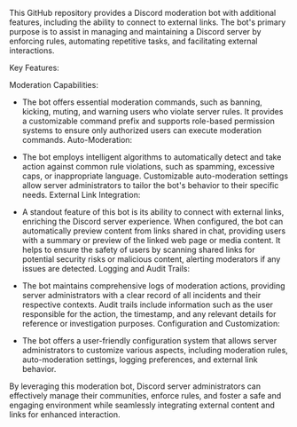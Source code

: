 This GitHub repository provides a Discord moderation bot with additional features, including the ability to connect to external links. The bot's primary purpose is to assist in managing and maintaining a Discord server by enforcing rules, automating repetitive tasks, and facilitating external interactions.

Key Features:

Moderation Capabilities:

- The bot offers essential moderation commands, such as banning, kicking, muting, and warning users who violate server rules.
It provides a customizable command prefix and supports role-based permission systems to ensure only authorized users can execute moderation commands.
Auto-Moderation:

- The bot employs intelligent algorithms to automatically detect and take action against common rule violations, such as spamming, excessive caps, or inappropriate language.
Customizable auto-moderation settings allow server administrators to tailor the bot's behavior to their specific needs.
External Link Integration:

- A standout feature of this bot is its ability to connect with external links, enriching the Discord server experience.
When configured, the bot can automatically preview content from links shared in chat, providing users with a summary or preview of the linked web page or media content.
It helps to ensure the safety of users by scanning shared links for potential security risks or malicious content, alerting moderators if any issues are detected.
Logging and Audit Trails:

- The bot maintains comprehensive logs of moderation actions, providing server administrators with a clear record of all incidents and their respective contexts.
Audit trails include information such as the user responsible for the action, the timestamp, and any relevant details for reference or investigation purposes.
Configuration and Customization:

- The bot offers a user-friendly configuration system that allows server administrators to customize various aspects, including moderation rules, auto-moderation settings, logging preferences, and external link behavior.

By leveraging this moderation bot, Discord server administrators can effectively manage their communities, enforce rules, and foster a safe and engaging environment while seamlessly integrating external content and links for enhanced interaction.
